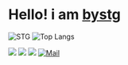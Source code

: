 # Hello! i am [bystg](https://github.com/bystg)
 ![STG](https://github-readme-stats.vercel.app/api?username=bystg&show_icons=true&theme=radical)
![Top Langs](https://github-readme-stats.vercel.app/api/top-langs/?username=bystg&theme=tokyonight)



  <a href="https://github.com/bystg"><img src="https://img.shields.io/badge/GitHub%20-111111.svg?&style=for-the-badge&logo=github&logoColor=white"></a>
  <a href="https://www.youtube.com/channel/UCSthgK4ssICZGCjR-L9VZxQ"><img src="https://img.shields.io/badge/-YouTube-red?style=for-the-badge&logo=youtube&logoColor=white"></a> 
  <a href="https://discord.gg/g6DdYWj7xB"><img src="https://img.shields.io/badge/Discord-7289DA?style=for-the-badge&logo=discord&logoColor=white"></a>
  [![Mail](https://img.shields.io/badge/gmail-%23D14836.svg?&style=for-the-badge&logo=gmail&logoColor=white)](mailto:stgytb34@gmail.com)
</p>

